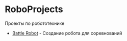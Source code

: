# RoboProjects
Проекты по робототехнике
* [Battle Robot](https://github.com/PetrNebolsin/RoboProjects/tree/main/Battle%20Robot) - Создание робота для соревнований 
